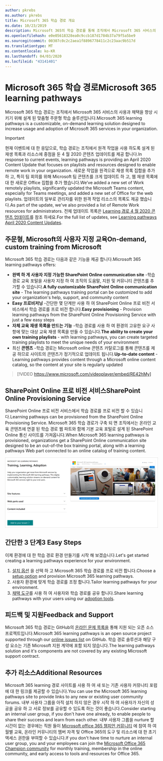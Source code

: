 ```yaml
---
author: pkrebs
ms.author: pkrebs
title: Microsoft 365 학습 경로 개요
ms.date: 10/23/2019
description: Microsoft 365의 학습 경로를 통해 조직에서 Microsoft 365 서비스의 사용 및 채택 속도를 향상 시키는 방법을 알아봅니다. 학습 경로에는 사용자 지정 SharePoint online 웹 파트 및 Microsoft 365 테 넌 트로 쉽게 프로 비전 되는 최신 SharePoint Online communications 교육 사이트가 포함 됩니다.
ms.openlocfilehash: e0e05618328ea0c9ccb187d1784b37a79f5a5be9
ms.sourcegitcommit: 00307c0c2c2aea1f8896778411c2c23aac9b517d
ms.translationtype: MT
ms.contentlocale: ko-KR
ms.lasthandoff: 04/03/2020
ms.locfileid: "43141401"
---
```

# <a name="microsoft-365-learning-pathways"></a><span data-ttu-id="4eb40-104">Microsoft 365 학습 경로</span><span class="sxs-lookup"><span data-stu-id="4eb40-104">Microsoft 365 learning pathways</span></span> 
<span data-ttu-id="4eb40-105">Microsoft 365 학습 경로는 조직에서 Microsoft 365 서비스의 사용과 채택을 향상 시키기 위해 설계 된 맞춤형 주문형 학습 솔루션입니다.</span><span class="sxs-lookup"><span data-stu-id="4eb40-105">Microsoft 365 learning pathways is a customizable, on-demand learning solution designed to increase usage and adoption of Microsoft 365 services in your organization.</span></span>    

> [!IMPORTANT]
> <span data-ttu-id="4eb40-106">현재 이벤트에 대 한 응답으로, 학습 경로는 조직에서 원격 작업을 사용 하도록 설계 된 재생 목록과 리소스에 중점을 둔 4 월 2020 콘텐츠 업데이트를 제공 합니다.</span><span class="sxs-lookup"><span data-stu-id="4eb40-106">In response to current events, learning pathways is providing an April 2020 Content Update that focuses on playlists and resources designed to enable remote work in your organization.</span></span> <span data-ttu-id="4eb40-107">새로운 작업을 원격으로 재생 목록 집합을 추가 하 고, 특히 팀 회의를 위해 Microsoft 팀 콘텐츠를 크게 업데이트 하 고, 웹 재생 목록에 대 한 새로운 Office 집합을 추가 했습니다.</span><span class="sxs-lookup"><span data-stu-id="4eb40-107">We’ve added a new set of Work remotely playlists, significantly updated the Microsoft Teams content, especially for Teams meetings, and added a new set of Office for the web playlists.</span></span> <span data-ttu-id="4eb40-108">업데이트의 일부로 관리자를 위한 원격 작업 리소스의 목록도 제공 했습니다.</span><span class="sxs-lookup"><span data-stu-id="4eb40-108">As part of the update, we've also provided a list of Remote Work resources for administrators.</span></span> <span data-ttu-id="4eb40-109">전체 업데이트 목록은 [Learning 경로 4 월 2020 콘텐츠 업데이트](custom_contentupdates.md)를 참조 하세요.</span><span class="sxs-lookup"><span data-stu-id="4eb40-109">For the full list of updates, see [Learning pathways April 2020 Content Updates](custom_contentupdates.md).</span></span>   

## <a name="on-demand-custom-training-from-microsoft"></a><span data-ttu-id="4eb40-110">주문형, Microsoft의 사용자 지정 교육</span><span class="sxs-lookup"><span data-stu-id="4eb40-110">On-demand, custom training from Microsoft</span></span>

<span data-ttu-id="4eb40-111">Microsoft 365 학습 경로는 다음과 같은 기능을 제공 합니다.</span><span class="sxs-lookup"><span data-stu-id="4eb40-111">Microsoft 365 learning pathways offers:</span></span>

- <span data-ttu-id="4eb40-112">**완벽 하 게 사용자 지정 가능한 SharePoint Online communication site** -학습 경로 교육 포털을 사용자 지정 하 여 조직의 도움말, 지원 및 커뮤니티 콘텐츠를 추가할 수 있습니다.</span><span class="sxs-lookup"><span data-stu-id="4eb40-112">**A fully customizable SharePoint Online communication site** - The learning pathways training portal can be customized to add your organization's help, support, and community content</span></span>
- <span data-ttu-id="4eb40-113">**Easy 프로비저닝** -간단한 몇 단계만 사용 하 여 SharePoint Online 프로 비전 서비스에서 학습 경로를 프로 비전 합니다.</span><span class="sxs-lookup"><span data-stu-id="4eb40-113">**Easy provisioning** - Provision learning pathways from the SharePoint Online Provisioning Service with just a few easy steps</span></span>
- <span data-ttu-id="4eb40-114">**자체 교육 재생 목록을 만드는 기능** -학습 경로를 사용 하 여 환경의 고유한 요구 사항에 맞는 대상 교육 재생 목록을 만들 수 있습니다.</span><span class="sxs-lookup"><span data-stu-id="4eb40-114">**The ability to create your own training playlists** - with learning pathways, you can create targeted training playlists to meet the unique needs of your environment</span></span>
- <span data-ttu-id="4eb40-115">최신 **콘텐츠** -학습 경로는 Microsoft online 콘텐츠 카탈로그를 통해 콘텐츠를 제공 하므로 사이트의 콘텐츠가 정기적으로 업데이트 됩니다.</span><span class="sxs-lookup"><span data-stu-id="4eb40-115">**Up-to-date content** - Learning pathways provides content through a Microsoft online content catalog, so the content at your site is regularly updated</span></span>

> [!VIDEO https://www.microsoft.com/videoplayer/embed/RE42hMy]

## <a name="sharepoint-online-provisioning-service"></a><span data-ttu-id="4eb40-116">SharePoint Online 프로 비전 서비스</span><span class="sxs-lookup"><span data-stu-id="4eb40-116">SharePoint Online Provisioning Service</span></span> 
<span data-ttu-id="4eb40-117">SharePoint Online 프로 비전 서비스에서 학습 경로를 프로 비전 할 수 있습니다.</span><span class="sxs-lookup"><span data-stu-id="4eb40-117">Learning pathways can be provisioned from the SharePoint Online Provisioning Service.</span></span> <span data-ttu-id="4eb40-118">Microsoft 365 학습 경로가 구축 되 면 조직에서는 온라인 교육 콘텐츠에 연결 된 학습 경로 웹 파트와 함께 기본 교육 포털로 설계 된 SharePoint Online 통신 사이트를 가져옵니다.</span><span class="sxs-lookup"><span data-stu-id="4eb40-118">When Microsoft 365 learning pathways is provisioned, organizations get a SharePoint Online communication site designed to be an out-of-the box training portal, along with a learning pathways Web part connected to an online catalog of training content.</span></span> 

![cg-provision-.png](media/cg-provision.png)

## <a name="3-easy-steps"></a><span data-ttu-id="4eb40-120">간단한 3 단계</span><span class="sxs-lookup"><span data-stu-id="4eb40-120">3 Easy Steps</span></span>
<span data-ttu-id="4eb40-121">이제 환경에 대 한 학습 경로 환경 만들기를 시작 해 보겠습니다.</span><span class="sxs-lookup"><span data-stu-id="4eb40-121">Let's get started creating a learning pathways experience for your environment.</span></span>
1. <span data-ttu-id="4eb40-122">[설치 옵션](custom_setupoptions.md) 을 선택 하 고 Microsoft 365 학습 경로를 프로 비전 합니다.</span><span class="sxs-lookup"><span data-stu-id="4eb40-122">Choose a [setup option](custom_setupoptions.md) and provision Microsoft 365 learning pathways.</span></span>  
2. <span data-ttu-id="4eb40-123">사용자 환경에 맞게 학습 경로를 조정 합니다.</span><span class="sxs-lookup"><span data-stu-id="4eb40-123">Tailor learning pathways for your environment.</span></span>
3. <span data-ttu-id="4eb40-124">[채택 도구](driveadoption.md)를 사용 하 여 사용자와 학습 경로를 공유 합니다.</span><span class="sxs-lookup"><span data-stu-id="4eb40-124">Share learning pathways with your users using our [adoption tools](driveadoption.md).</span></span>

## <a name="feedback-and-support"></a><span data-ttu-id="4eb40-125">피드백 및 지원</span><span class="sxs-lookup"><span data-stu-id="4eb40-125">Feedback and Support</span></span>

<span data-ttu-id="4eb40-126">Microsoft 365 학습 경로는 GitHub의 [온라인 문제 목록을](https://aka.ms/CustomLearningHelp) 통해 지원 되는 오픈 소스 프로젝트입니다.</span><span class="sxs-lookup"><span data-stu-id="4eb40-126">Microsoft 365 learning pathways is an open source project supported through our [online issues list](https://aka.ms/CustomLearningHelp) on GitHub.</span></span> <span data-ttu-id="4eb40-127">학습 경로 솔루션과 해당 구성 요소는 기존 Microsoft 지원 계약에 포함 되지 않습니다.</span><span class="sxs-lookup"><span data-stu-id="4eb40-127">The learning pathways solution and it's components are not covered by any existing Microsoft support contract.</span></span>  

## <a name="additional-resources"></a><span data-ttu-id="4eb40-128">추가 리소스</span><span class="sxs-lookup"><span data-stu-id="4eb40-128">Additional Resources</span></span>
<span data-ttu-id="4eb40-129">Microsoft 365 learning 경로 사이트를 사용 하 여 새 또는 기존 사용자 커뮤니티 포럼에 대 한 링크를 제공할 수 있습니다.</span><span class="sxs-lookup"><span data-stu-id="4eb40-129">You can use the Microsoft 365 learning pathways site to provide links to any new or existing user community forums.</span></span> <span data-ttu-id="4eb40-130">내부 사용자 그룹을 아직 설치 하지 않은 경우 시작 하 여 사용자가 자신의 성공을 공유 하 고 서로 정보를 공유할 수 있도록 하는 것이 좋습니다.</span><span class="sxs-lookup"><span data-stu-id="4eb40-130">Consider starting an internal user group, if you don't have one already, to enable people to share their success and learn from each other.</span></span>  <span data-ttu-id="4eb40-131">내부 사용자 그룹을 nurture 할 시간이 없는 경우에는 직원 들이 [Microsoft office 365 챔피언 커뮤니티](https://aka.ms/O365Champions) 에 참여 하 여 월별 교육, 온라인 커뮤니티의 멤버 자격 및 Office 365의 도구 및 리소스에 대 한 초기 액세스 권한을 부여할 수 있습니다.</span><span class="sxs-lookup"><span data-stu-id="4eb40-131">If you don't have time to nurture an internal user group, you and your employees can join the [Microsoft Office 365 Champion community](https://aka.ms/O365Champions) for monthly training, membership in the online community, and early access to tools and resources for Office 365.</span></span>